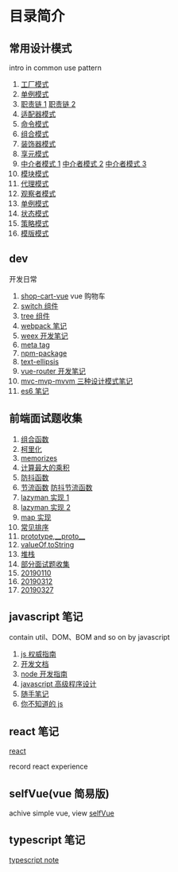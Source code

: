 # 目录简介

## 常用设计模式

intro in common use pattern

1. [工厂模式](./DesignPattern/factory.html)
2. [单例模式](./DesignPattern/singleton.html)
3. [职责链 1](./DesignPattern/abilityChain.html)
   [职责链 2](./DesignPattern/chain_of_responsibility_pattern.html)
4. [适配器模式](./DesignPattern/adapter_pattern.html)
5. [命令模式](./DesignPattern/command.html)
6. [组合模式](./DesignPattern/composite_pattern.html)
7. [装饰器模式](./DesignPattern/decorator_pattern.html)
8. [享元模式](./DesignPattern/flyweight_pattern.html)
9. [中介者模式 1](./DesignPattern/mediator_pattern_1.html)
   [中介者模式 2](./DesignPattern/mediator_pattern_2.html)
   [中介者模式 3](./DesignPattern/mediator_pattern_3.html)
10. [模块模式](./DesignPattern/module.html)
11. [代理模式](./DesignPattern/proxy.html)
12. [观察者模式](./DesignPattern/publish_notify.html)
13. [单例模式](./DesignPattern/singleton.html)
14. [状态模式](./DesignPattern/state_pattern.html)
15. [策略模式](./DesignPattern/strategy_pattern.html)
16. [模版模式](./DesignPattern/template_pattern.html)

## dev

开发日常

1. [shop-cart-vue](./dev/shop-cart-vue)
   vue 购物车
2. [switch 组件](./dev/switch)
3. [tree 组件](./dev/tree)
4. [webpack 笔记](./dev/webpack)
5. [weex 开发笔记](./dev/weex)
6. [meta tag](./dev/meta-tag.md)
7. [npm-package](./dev/npm-package.md)
8. [text-ellipsis](./dev/text-ellipsis.md)
9. [vue-router 开发笔记](./dev/vue-router.md)
10. [mvc-mvp-mvvm 三种设计模式笔记](./dev/mvp-mvc-mvvm.md)
11. [es6 笔记](./dev/es6.md)

## 前端面试题收集

1. [组合函数](./interview/assets/curry/compose.html)
2. [柯里化](./interview/assets/curry/curry.html)
3. [memorizes](./interview/assets/curry/memorizes.html)
4. [计算最大的乘积](./interview/assets/html/computeMaxProduct.html)
5. [防抖函数](./interview/assets/html/debounce.html)
6. [节流函数](./interview/assets/html/throttle.html)
   [防抖节流函数](./interview/assets/js/debounce-throttle.js)
7. [lazyman 实现 1](./interview/assets/js/LazyMan.js)
8. [lazyman 实现 2](./interview/assets/js/LazyMan2.js)
9. [map 实现](./interview/assets/js/map.js)
10. [常见排序](./interview/assets/js/Sort.md)
11. [prototype,\_\_proto\_\_](./interview/notes/html/prototypeAnd__proto__.html)
12. [valueOf,toString](./interview/notes/html/valueOfAndToString.html)
13. [堆栈](./interview/notes/html/stack-heap.md)
14. [部分面试题收集](./interview/notes/README.md)
15. [20190110](./interview/notes/20190110.md)
16. [20190312](./interview/notes/20190312.md)
17. [20190327](./interview/notes/20190327.md)

## javascript 笔记

contain util、DOM、BOM and so on by javascript

1. [js 权威指南](./javascript/js权威指南)
2. [开发文档](./javascript/md)
3. [node 开发指南](./javascript/scripts/lib/callee.js)
4. [javascript 高级程序设计](./javascript/prefessionalJs3rd)
5. [随手笔记](./javascript/requirejs)
6. [你不知道的 js](./javascript/youdonotknowjs)

## react 笔记

[react](./react)

record react experience

## selfVue(vue 简易版)

achive simple vue, view [selfVue](./selfVue/README.md)

## typescript 笔记

[typescript note](./typeScipt)
